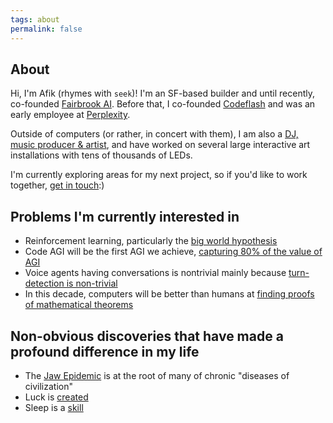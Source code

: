 ```yaml
---
tags: about
permalink: false
---
```

## About
Hi, I'm Afik (rhymes with `seek`)! I'm an SF-based builder and until recently, co-founded [Fairbrook AI](https://fairbrook.ai). Before that, I co-founded [Codeflash](https://codeflash.ai) and was an early employee at [Perplexity](https://perplexity.ai).

Outside of computers (or rather, in concert with them), I am also a [DJ, music producer & artist](https://www.instagram.com/aphexcx/), and have worked on several large interactive art installations with tens of thousands of LEDs.

I'm currently exploring areas for my next project, so if you'd like to work together, [get in touch](#contact):)


## Problems I'm currently interested in
- Reinforcement learning, particularly the [big world hypothesis](https://khurramjaved.com/the_big_world_hypothesis.html)
- Code AGI will be the first AGI we achieve, [capturing 80% of the value of AGI](https://www.swyx.io/cognition#short-code-timelines-long-agi-timelines)
- Voice agents having conversations is nontrivial mainly because [turn-detection is non-trivial](https://github.com/pipecat-ai/smart-turn)
- In this decade, computers will be better than humans at [finding proofs of mathematical theorems](https://www.andrew.cmu.edu/user/avigad/meetings/fomm2020/slides/fomm_buzzard.pdf)

## Non-obvious discoveries that have made a profound difference in my life
- The [Jaw Epidemic](https://news.stanford.edu/stories/2020/07/toll-shrinking-jaws-human-health) is at the root of many of chronic "diseases of civilization"
- Luck is [created](https://www.swyx.io/create-luck)
- Sleep is a [skill](https://blueprint.bryanjohnson.com/blogs/news/how-i-fixed-my-terrible-sleep)
